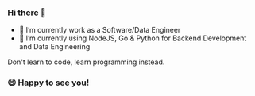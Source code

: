 ### Hi there 👋

<!--
**llassingan/llassingan** is a ✨ _special_ ✨ repository because its `README.md` (this file) appears on your GitHub profile.-->

- 🔭 I’m currently work as a Software/Data Engineer
- 🌱 I’m currently using NodeJS, Go & Python for Backend Development and Data Engineering 

Don't learn to code, learn programming instead.
### 😄 Happy to see you!


